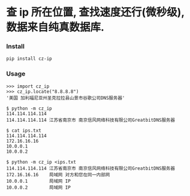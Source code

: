 # 查 ip 所在位置, 查找速度还行(微秒级), 数据来自纯真数据库.

### Install
```
pip install cz-ip
```

### Usage

```
>>> import cz_ip
>>> cz_ip.locate("8.8.8.8")
'美国 加利福尼亚州圣克拉拉县山景市谷歌公司DNS服务器'
```

```
$ python -m cz_ip
114.114.114.114
114.114.114.114 江苏省南京市 南京信风网络科技有限公司GreatbitDNS服务器
```

```
$ cat ips.txt 
114.114.114.114
172.16.16.16
10.0.0.1
10.0.0.2

$ python -m cz_ip <ips.txt
114.114.114.114 江苏省南京市 南京信风网络科技有限公司GreatbitDNS服务器
172.16.16.16    局域网 对方和您在同一内部网
10.0.0.1        局域网 IP
10.0.0.2        局域网 IP
```
